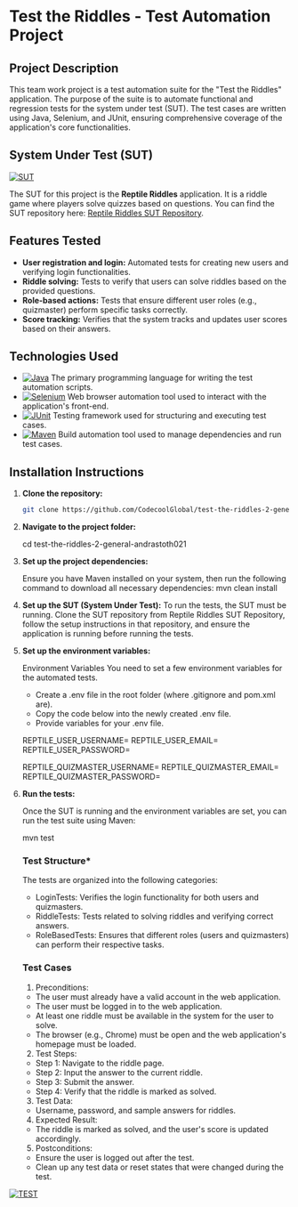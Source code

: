 # Test the Riddles - Test Automation Project

## Project Description

This team work project is a test automation suite for the "Test the Riddles" application.
The purpose of the suite is to automate functional and regression tests for the system under test (SUT).
The test cases are written using Java, Selenium, and JUnit, ensuring comprehensive coverage of the application's core
functionalities.

## System Under Test (SUT)

[![SUT][SUT-Screenshot]][sut-screenshot]

The SUT for this project is the **Reptile Riddles** application. It is a riddle game where players solve quizzes based
on questions. You can find the SUT repository here:
[Reptile Riddles SUT Repository](https://github.com/CodecoolGlobal/reptile-riddles-2-general-reveszter).

## Features Tested

- **User registration and login:** Automated tests for creating new users and verifying login functionalities.
- **Riddle solving:** Tests to verify that users can solve riddles based on the provided questions.
- **Role-based actions:** Tests that ensure different user roles (e.g., quizmaster) perform specific tasks correctly.
- **Score tracking:** Verifies that the system tracks and updates user scores based on their answers.


## Technologies Used

- [![Java][java]](https://www.java.com/en/) The primary programming language for writing the test automation scripts.
- [![Selenium][selenium]](https://www.selenium.dev/) Web browser automation tool used to interact with the application's front-end.
- [![JUnit][junit]](https://junit.org/junit5/) Testing framework used for structuring and executing test cases.
- [![Maven][maven]](https://maven.apache.org/) Build automation tool used to manage dependencies and run test cases.


## Installation Instructions

1. **Clone the repository:**

   ```bash
   git clone https://github.com/CodecoolGlobal/test-the-riddles-2-general-andrastoth021.git

2. **Navigate to the project folder:**

   cd test-the-riddles-2-general-andrastoth021

3. **Set up the project dependencies:**

   Ensure you have Maven installed on your system, then run the following command to download all necessary dependencies:
   mvn clean install 

4. **Set up the SUT (System Under Test):**
   To run the tests, the SUT must be running. Clone the SUT repository from Reptile Riddles SUT Repository,
   follow the setup instructions in that repository, and ensure the application is running before running the tests.

5. **Set up the environment variables:**

   Environment Variables
    You need to set a few environment variables for the automated tests.

    - Create a .env file in the root folder (where .gitignore and pom.xml are).
    - Copy the code below into the newly created .env file.
    - Provide variables for your .env file.

    REPTILE_USER_USERNAME=
    REPTILE_USER_EMAIL=
    REPTILE_USER_PASSWORD=
    
    REPTILE_QUIZMASTER_USERNAME=
    REPTILE_QUIZMASTER_EMAIL=
    REPTILE_QUIZMASTER_PASSWORD=

6. **Run the tests:**

    Once the SUT is running and the environment variables are set, you can run the test suite using Maven:

    mvn test

    ### Test Structure*

    The tests are organized into the following categories:

    - LoginTests: Verifies the login functionality for both users and quizmasters.
    - RiddleTests: Tests related to solving riddles and verifying correct answers.
    - RoleBasedTests: Ensures that different roles (users and quizmasters) can perform their respective tasks.
   
    ### Test Cases

    1. Preconditions:
    - The user must already have a valid account in the web application.
    - The user must be logged in to the web application.
    - At least one riddle must be available in the system for the user to solve.
    - The browser (e.g., Chrome) must be open and the web application's homepage must be loaded.

    2. Test Steps:
    - Step 1: Navigate to the riddle page.
    - Step 2: Input the answer to the current riddle.
    - Step 3: Submit the answer.
    - Step 4: Verify that the riddle is marked as solved.

    3. Test Data:
    - Username, password, and sample answers for riddles.

    4. Expected Result:
    - The riddle is marked as solved, and the user's score is updated accordingly.

    5. Postconditions:
    - Ensure the user is logged out after the test.
    - Clean up any test data or reset states that were changed during the test.


[![TEST][TEST-Result]][test-result]


<!-- MARKDOWN LINKS & IMAGES -->
<!-- https://www.markdownguide.org/basic-syntax/#reference-style-links -->

[sut-screenshot]: src/test/resources/images/logo_big.png
[test-result]: src/test/resources/images/test.png
[java]: https://img.shields.io/badge/java-%23ED8B00?style=for-the-badge&logoColor=%23ED8B00&labelColor=white&color=%23ED8B00&link=https%3A%2F%2Fwww.java.com%2Fen%2F
[junit]: https://img.shields.io/badge/junit_5-%2325A162?style=for-the-badge&logo=junit5&logoColor=%2325A162&labelColor=white&color=%2325A162&link=https%3A%2F%2Fjunit.org%2Fjunit5%2F
[selenium]: https://img.shields.io/badge/selenium-43B02A?style=for-the-badge&logo=selenium&logoColor=%2343B02A&labelColor=white&color=%2343B02A&link=https%3A%2F%2Fwww.selenium.dev%2F
[maven]: https://img.shields.io/badge/maven-C71A36?style=for-the-badge&logo=apache-maven&logoColor=white&link=https%3A%2F%2Fmaven.apache.org%2F

